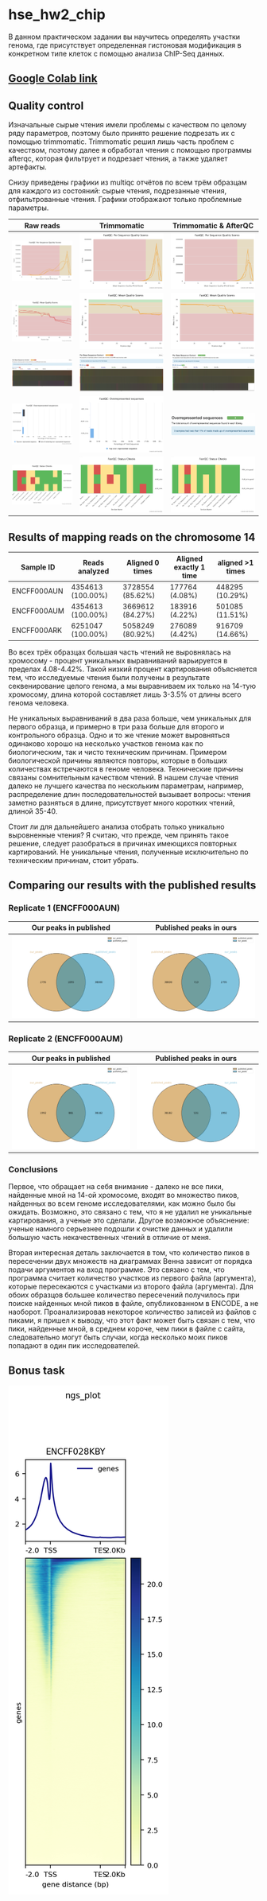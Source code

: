 # hse_hw2_chip
В данном практическом задании вы научитесь определять участки генома, где присутствует определенная гистоновая модификация в конкретном типе клеток с помощью анализа ChIP-Seq данных.
## [Google Colab link](https://colab.research.google.com/drive/1duVTtPtYxVa_Alkp62uzowUPBcbpUHEI?usp=sharing)
## Quality control
Изначальные сырые чтения имели проблемы с качеством по целому ряду параметров, поэтому было принято решение подрезать их с помощью trimmomatic. Trimmomatic решил лишь часть проблем с качеством, поэтому далее я обработал чтения с помощью программы afterqc, которая фильтрует и подрезает чтения, а также удаляет артефакты.

Снизу приведены графики из multiqc отчётов по всем трём образцам для каждого из состояний: сырые чтения, подрезанные чтения, отфильтрованные чтения. Графики отображают только проблемные параметры.

Raw reads | Trimmomatic | Trimmomatic & AfterQC
-|-|-
![](images/multiqc_raw/fastqc_per_sequence_quality_scores_plot.png) | ![](images/multiqc_trim/fastqc_per_sequence_quality_scores_plot.png) | ![](images/multiqc_afterqc/fastqc_per_sequence_quality_scores_plot.png)
![](images/multiqc_raw/fastqc_per_base_sequence_quality_plot.png) | ![](images/multiqc_trim/fastqc_per_base_sequence_quality_plot.png) | ![](images/multiqc_afterqc/fastqc_per_base_sequence_quality_plot.png)
![](images/multiqc_raw/fastqc_per_base_sequence_content_plot.png) | ![](images/multiqc_trim/fastqc_per_base_sequence_content_plot.png) | ![](images/multiqc_afterqc/fastqc_per_base_sequence_content_plot.png)
![](images/multiqc_raw/fastqc_overrepresented_sequences_plot.png) | ![](images/multiqc_trim/fastqc_overrepresented_sequences_plot.png) | ![](images/multiqc_afterqc/fastqc_overrepresented_sequences_plot.png)
![](images/multiqc_raw/fastqc-status-check-heatmap.png) | ![](images/multiqc_trim/fastqc-status-check-heatmap.png) | ![](images/multiqc_afterqc/fastqc-status-check-heatmap.png)


## Results of mapping reads on the chromosome 14
Sample ID | Reads analyzed | Aligned 0 times | Aligned exactly 1 time | aligned >1 times
 --- |--- |--- |--- |---
ENCFF000AUN | 4354613 (100.00%) | 3728554 (85.62%) | 177764 (4.08%) | 448295 (10.29%)
ENCFF000AUM | 4354613 (100.00%) | 3669612 (84.27%) | 183916 (4.22%) | 501085 (11.51%)
ENCFF000ARK | 6251047 (100.00%) | 5058249 (80.92%) | 276089 (4.42%) | 916709 (14.66%)

Во всех трёх образцах большая часть чтений не выровнялась на хромосому - процент уникальных выравниваний варьируется в пределах 4.08-4.42%. Такой низкий процент картирования объясняется тем, что исследуемые чтения были получены в результате секвенирование целого генома, а мы выравниваем их только на 14-тую хромосому, длина которой составляет лишь 3-3.5% от длины всего генома человека.

Не уникальных выравниваний в два раза больше, чем уникальных для первого образца, и примерно в три раза больше для второго и контрольного образца. Одно и то же чтение может выровняться одинаково хорошо на несколько участков генома как по биологическим, так и чисто техническим причинам. Примером биологической причины являются повторы, которые в больших количествах встречаются в геноме человека. Технические причины связаны сомнительным качеством чтений. В нашем случае чтения далеко не лучшего качества по нескольким параметрам, например, распределение длин последовательностей вызывает вопросы: чтения заметно разняться в длине, присутствует много коротких чтений, длиной 35-40.

Стоит ли для дальнейшего анализа отобрать только уникально выровненные чтения? Я считаю, что прежде, чем принять такое решение, следует разобраться в причинах имеющихся повторных картирований. Не уникальные чтения, полученные исключительно по техническим причинам, стоит убрать.
## Comparing our results with the published results
### Replicate 1 (ENCFF000AUN)
Our peaks in published | Published peaks in ours
-|-
![](images/aun_venn1.jpg) | ![](images/aun_venn2.jpg)
### Replicate 2 (ENCFF000AUM)
Our peaks in published | Published peaks in ours
-|-
![](images/aum_venn1.jpg) | ![](images/aum_venn2.jpg)
### Conclusions
Первое, что обращает на себя внимание - далеко не все пики, найденные мной на 14-ой хромосоме, входят во множество пиков, найденных во всем геноме исследователями, как можно было бы ожидать. Возможно, это связано с тем, что я не удалил не уникальные картирования, а ученые это сделали. Другое возможное объяснение: ученые намного серьезнее подошли к очистке данных и удалили большую часть некачественных чтений в отличие от меня.

Вторая интересная деталь заключается в том, что количество пиков в пересечении двух множеств на диаграммах Венна зависит от порядка подачи аргументов на вход программе. Это связано с тем, что программа считает количество участков из первого файла (аргумента), которые пересекаются с участками из второго файла (аргумента). Для обоих образцов большее количество пересечений получилось при поиске найденных мной пиков в файле, опубликованном в ENCODE, а не наоборот. Проанализировав некоторое количество записей из файлов с пиками, я пришел к выводу, что этот факт может быть связан с тем, что пики, найденные мной, в среднем короче, чем пики в файле с сайта, следовательно могут быть случаи, когда несколько моих пиков попадают в один пик исследователей.
## Bonus task
![](images/result.png)
